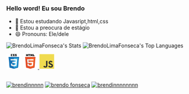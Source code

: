 ### Hello word! Eu sou Brendo

- 🔭 Estou estudando Javasript,html,css
- 🤔 Estou a preocura de estágio
- 😄 Pronouns: Ele/dele

  
![BrendoLimaFonseca's Stats](https://github-readme-stats.vercel.app/api?username=BrendoLimaFonseca&theme=midnight-purple&show_icons=true&hide_border=true&count_private=false)  ![BrendoLimaFonseca's Top Languages](https://github-readme-stats.vercel.app/api/top-langs/?username=BrendoLimaFonseca&theme=midnight-purple&show_icons=true&hide_border=true&layout=compact)
  

<img  src="https://raw.githubusercontent.com/devicons/devicon/master/icons/css3/css3-original-wordmark.svg" alt="css3" width="40" height="40"/> </a> <a href="https://www.w3.org/html/" target="_blank" rel="noreferrer"> 
<img   src="https://raw.githubusercontent.com/devicons/devicon/master/icons/html5/html5-original-wordmark.svg" alt="html5" width="40" height="40"/> </a> <a href="https://developer.mozilla.org/en-US/docs/Web/JavaScript" target="_blank" rel="noreferrer"> 
<img   src="https://raw.githubusercontent.com/devicons/devicon/master/icons/javascript/javascript-original.svg" alt="javascript" width="40" height="40"/> </a>

##
<p align="left">
<a href="https://twitter.com/brendinnnnn" target="blank"><img align="center" src="https://raw.githubusercontent.com/rahuldkjain/github-profile-readme-generator/master/src/images/icons/Social/twitter.svg" alt="brendinnnnn" height="30" width="40" /></a>
<a href="https://linkedin.com/in/brendo fonseca" target="blank"><img align="center" src="https://raw.githubusercontent.com/rahuldkjain/github-profile-readme-generator/master/src/images/icons/Social/linked-in-alt.svg" alt="brendo fonseca" height="30" width="40" /></a>
<a href="https://instagram.com/brendinnnnnnnn" target="blank"><img align="center" src="https://raw.githubusercontent.com/rahuldkjain/github-profile-readme-generator/master/src/images/icons/Social/instagram.svg" alt="brendinnnnnnnn" height="30" width="40" /></a>
 


</p>
